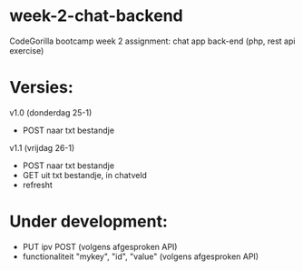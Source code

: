 # week-2-chat-backend
CodeGorilla bootcamp week 2 assignment: chat app back-end (php, rest api exercise)

# Versies:
v1.0 (donderdag 25-1)
  - POST naar txt bestandje
  
v1.1 (vrijdag 26-1)
  - POST naar txt bestandje
  - GET uit txt bestandje, in chatveld
  - refresht

# Under development:
  - PUT ipv POST (volgens afgesproken API)
  - functionaliteit "mykey", "id", "value" (volgens afgesproken API)
